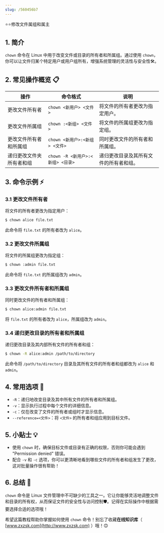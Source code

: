 ```yaml
---
slug: /560456b7
---
```

⭐⭐修改文件属组和属主

## 1. 简介

`chown` 命令在 Linux 中用于改变文件或目录的所有者和所属组。通过使用 `chown`，你可以让文件归某个特定用户或用户组所有，增强系统管理的灵活性与安全性🛠️。

## 2. 常见操作概览 📋

| 操作                    | 命令格式                           | 说明                                 |
|-------------------------|-----------------------------------|--------------------------------------|
| 更改文件所有者          | `chown <新用户> <文件>`            | 将文件的所有者更改为指定用户。       |
| 更改文件所属组          | `chown :<新组> <文件>`             | 将文件的所属组更改为指定组。         |
| 更改文件所有者和所属组  | `chown <新用户>:<新组> <文件>`     | 同时更改文件的所有者和所属组。       |
| 递归更改文件夹所有者和组 | `chown -R <新用户>:<新组> <目录>`  | 递归更改目录及其所有文件的所有者和组。 |

## 3. 命令示例 ⚡

### 3.1 更改文件所有者

将文件的所有者更改为指定用户：

```bash
$ chown alice file.txt
```

此命令将 `file.txt` 的所有者改为 `alice`。

### 3.2 更改文件所属组

将文件的所属组更改为指定组：

```bash
$ chown :admin file.txt
```

此命令将 `file.txt` 的所属组改为 `admin`。

### 3.3 更改文件所有者和所属组

同时更改文件的所有者和所属组：

```bash
$ chown alice:admin file.txt
```

将 `file.txt` 的所有者改为 `alice`，所属组改为 `admin`。

### 3.4 递归更改目录的所有者和所属组

递归更改目录及其内部所有文件的所有者和组：

```bash
$ chown -R alice:admin /path/to/directory
```

此命令将 `/path/to/directory` 目录及其所有文件的所有者和组都改为 `alice` 和 `admin`。

## 4. 常用选项 📝

- `-R`：递归地改变目录及其中所有文件的所有者和所属组。
- `-v`：显示执行过程中每个文件的详细信息。
- `-c`：仅在改变了文件的所有者或组时才显示信息。
- `--reference=<文件>`：将 `<文件>` 的所有者和组应用到目标文件。

## 5. 小贴士 💡

- 使用 `chown` 时，确保目标文件或目录有正确的权限，否则你可能会遇到 "Permission denied" 错误。
- 配合 `-v` 和 `-c` 选项，你可以更清晰地看到哪些文件的所有者和组发生了更改，这对批量操作很有帮助！

## 6. 总结 🎯

`chown` 命令是 Linux 文件管理中不可缺少的工具之一。它让你能够灵活地调整文件和目录的所有权，从而保证文件的安全性与访问控制🛡️。记得在实际操作中根据需要选择合适的选项哦！

希望这篇教程帮助你掌握如何使用 `chown` 命令！别忘了收藏**在线知识库**（ [www.zxzsk.com](http://www.zxzsk.com) ）哦！😊

